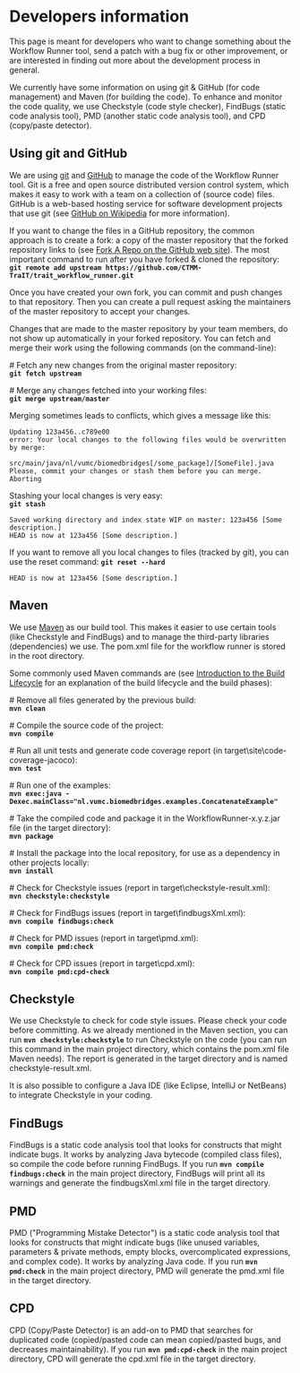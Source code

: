 Developers information
======================

This page is meant for developers who want to change something about the Workflow Runner tool, send a patch with a bug
fix or other improvement, or are interested in finding out more about the development process in general.

We currently have some information on using git & GitHub (for code management) and Maven (for building the code). To
enhance and monitor the code quality, we use Checkstyle (code style checker), FindBugs (static code analysis tool),
PMD (another static code analysis tool), and CPD (copy/paste detector).


Using git and GitHub
--------------------

We are using [git](http://git-scm.com/) and [GitHub](https://github.com/) to manage the code of the Workflow Runner
tool. Git is a free and open source distributed version control system, which makes it easy to work with a team on a
collection of (source code) files. GitHub is a web-based hosting service for software development projects that use
git (see [GitHub on Wikipedia](http://en.wikipedia.org/wiki/GitHub) for more information).

If you want to change the files in a GitHub repository, the common approach is to create a fork: a copy of the master
repository that the forked repository links to
(see [Fork A Repo on the GitHub web site](https://help.github.com/articles/fork-a-repo)). The most important command to
run after you have forked & cloned the repository:<br/>
**`git remote add upstream https://github.com/CTMM-TraIT/trait_workflow_runner.git`**

Once you have created your own fork, you can commit and push changes to that repository. Then you can create a pull
request asking the maintainers of the master repository to accept your changes.

Changes that are made to the master repository by your team members, do not show up automatically in your forked
repository. You can fetch and merge their work using the following commands (on the command-line):

\# Fetch any new changes from the original master repository:<br/>
**`git fetch upstream`**

\# Merge any changes fetched into your working files:<br/>
**`git merge upstream/master`**

Merging sometimes leads to conflicts, which gives a message like this:<br/>
```
Updating 123a456..c789e00
error: Your local changes to the following files would be overwritten by merge:
        src/main/java/nl/vumc/biomedbridges[/some_package]/[SomeFile].java
Please, commit your changes or stash them before you can merge.
Aborting
```

Stashing your local changes is very easy:<br/>
**`git stash`**<br/>
```
Saved working directory and index state WIP on master: 123a456 [Some description.]
HEAD is now at 123a456 [Some description.]
```

If you want to remove all you local changes to files (tracked by git), you can use the reset command:
**`git reset --hard`**<br/>
```
HEAD is now at 123a456 [Some description.]
```


Maven
-----

We use [Maven](http://maven.apache.org/) as our build tool. This makes it easier to use certain tools (like Checkstyle
and FindBugs) and to manage the third-party libraries (dependencies) we use. The pom.xml file for the workflow runner is
stored in the root directory.

Some commonly used Maven commands are
(see [Introduction to the Build Lifecycle](http://maven.apache.org/guides/introduction/introduction-to-the-lifecycle.html)
for an explanation of the build lifecycle and the build phases):

\# Remove all files generated by the previous build:<br/>
**`mvn clean`**

\# Compile the source code of the project:<br/>
**`mvn compile`**

\# Run all unit tests and generate code coverage report (in target\site\code-coverage-jacoco):<br/>
**`mvn test`**

\# Run one of the examples:<br/>
**`mvn exec:java -Dexec.mainClass="nl.vumc.biomedbridges.examples.ConcatenateExample"`**

\# Take the compiled code and package it in the WorkflowRunner-x.y.z.jar file (in the target directory):<br/>
**`mvn package`**

\# Install the package into the local repository, for use as a dependency in other projects locally:<br/>
**`mvn install`**

\# Check for Checkstyle issues (report in target\checkstyle-result.xml):<br/>
**`mvn checkstyle:checkstyle`**

\# Check for FindBugs issues (report in target\findbugsXml.xml):<br/>
**`mvn compile findbugs:check`**

\# Check for PMD issues (report in target\pmd.xml):<br/>
**`mvn compile pmd:check`**

\# Check for CPD issues (report in target\cpd.xml):<br/>
**`mvn compile pmd:cpd-check`**


Checkstyle
----------

We use Checkstyle to check for code style issues. Please check your code before committing. As we already mentioned in
the Maven section, you can run **`mvn checkstyle:checkstyle`** to run Checkstyle on the code (you can run this command
in the main project directory, which contains the pom.xml file Maven needs). The report is generated in the target
directory and is named checkstyle-result.xml.

It is also possible to configure a Java IDE (like Eclipse, IntelliJ or NetBeans) to integrate Checkstyle in your coding.


FindBugs
--------

FindBugs is a static code analysis tool that looks for constructs that might indicate bugs. It works by analyzing Java
bytecode (compiled class files), so compile the code before running FindBugs. If you run
**`mvn compile findbugs:check`** in the main project directory, FindBugs will print all its warnings and generate the
findbugsXml.xml file in the target directory.


PMD
---

PMD ("Programming Mistake Detector") is a static code analysis tool that looks for constructs that might indicate bugs
(like unused variables, parameters & private methods, empty blocks, overcomplicated expressions, and complex code). It
works by analyzing Java code. If you run **`mvn pmd:check`** in the main project directory, PMD will generate the
pmd.xml file in the target directory.


CPD
---

CPD (Copy/Paste Detector) is an add-on to PMD that searches for duplicated code (copied/pasted code can mean
copied/pasted bugs, and decreases maintainability). If you run **`mvn pmd:cpd-check`** in the main project directory,
CPD will generate the cpd.xml file in the target directory.
